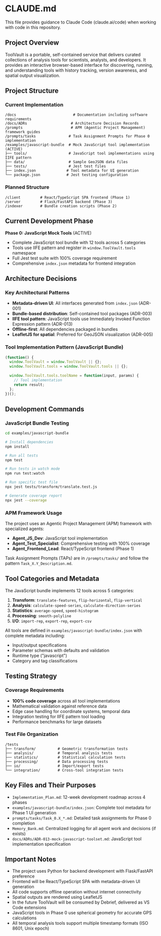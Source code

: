 # CLAUDE.md

This file provides guidance to Claude Code (claude.ai/code) when working with code in this repository.

## Project Overview

ToolVault is a portable, self-contained service that delivers curated collections of analysis tools for scientists, analysts, and developers. It provides an interactive browser-based interface for discovering, running, and understanding tools with history tracking, version awareness, and spatial output visualization.

## Project Structure

### Current Implementation
```
/docs                          # Documentation including software requirements
/docs/ADRs                    # Architecture Decision Records 
/prompts                      # APM (Agentic Project Management) framework guides
/prompts/tasks               # Task Assignment Prompts for Phase 0 implementation
/examples/javascript-bundle  # Mock JavaScript tool implementation (ACTIVE)
├── tools/                   # JavaScript tool implementations using IIFE pattern
├── data/                    # Sample GeoJSON data files
├── tests/                   # Jest test files
├── index.json              # Tool metadata for UI generation
└── package.json            # Jest testing configuration
```

### Planned Structure
```
/client         # React/TypeScript SPA frontend (Phase 1)
/server         # Flask/FastAPI backend (Phase 3) 
/indexer        # Bundle creation scripts (Phase 2)
```

## Current Development Phase

**Phase 0: JavaScript Mock Tools** (ACTIVE)
- Complete JavaScript tool bundle with 12 tools across 5 categories
- Tools use IIFE pattern and register in `window.ToolVault.tools` namespace
- Full Jest test suite with 100% coverage requirement
- Comprehensive `index.json` metadata for frontend integration

## Architecture Decisions

### Key Architectural Patterns
- **Metadata-driven UI**: All interfaces generated from `index.json` (ADR-001)
- **Bundle-based distribution**: Self-contained tool packages (ADR-003)
- **IIFE tool pattern**: JavaScript tools use Immediately Invoked Function Expression pattern (ADR-013)
- **Offline-first**: All dependencies packaged in bundles
- **LeafletJS for spatial**: Preferred for GeoJSON visualization (ADR-005)

### Tool Implementation Pattern (JavaScript Bundle)
```javascript
(function() {
  window.ToolVault = window.ToolVault || {};
  window.ToolVault.tools = window.ToolVault.tools || {};
  
  window.ToolVault.tools.toolName = function(input, params) {
    // Tool implementation
    return result;
  };
})();
```

## Development Commands

### JavaScript Bundle Testing
```bash
cd examples/javascript-bundle

# Install dependencies
npm install

# Run all tests
npm test

# Run tests in watch mode
npm run test:watch

# Run specific test file
npx jest tests/transform/translate.test.js

# Generate coverage report
npx jest --coverage
```

### APM Framework Usage
The project uses an Agentic Project Management (APM) framework with specialized agents:
- **Agent_JS_Dev**: JavaScript tool implementation
- **Agent_Test_Specialist**: Comprehensive testing with 100% coverage
- **Agent_Frontend_Lead**: React/TypeScript frontend (Phase 1)

Task Assignment Prompts (TAPs) are in `/prompts/tasks/` and follow the pattern `Task_X.Y_Description.md`.

## Tool Categories and Metadata

The JavaScript bundle implements 12 tools across 5 categories:

1. **Transform**: `translate-features`, `flip-horizontal`, `flip-vertical`
2. **Analysis**: `calculate-speed-series`, `calculate-direction-series`
3. **Statistics**: `average-speed`, `speed-histogram`
4. **Processing**: `smooth-polyline`
5. **I/O**: `import-rep`, `export-rep`, `export-csv`

All tools are defined in `examples/javascript-bundle/index.json` with complete metadata including:
- Input/output specifications
- Parameter schemas with defaults and validation
- Runtime type ("javascript")
- Category and tag classifications

## Testing Strategy

### Coverage Requirements
- **100% code coverage** across all tool implementations
- Mathematical validation against reference data
- Edge case handling for coordinate systems, temporal data
- Integration testing for IIFE pattern tool loading
- Performance benchmarks for large datasets

### Test File Organization
```
/tests
├── transform/          # Geometric transformation tests
├── analysis/           # Temporal analysis tests
├── statistics/         # Statistical calculation tests
├── processing/         # Data processing tests
├── io/                 # Import/export tests
└── integration/        # Cross-tool integration tests
```

## Key Files and Their Purposes

- `Implementation_Plan.md`: 12-week development roadmap across 4 phases
- `examples/javascript-bundle/index.json`: Complete tool metadata for Phase 1 UI generation
- `prompts/tasks/Task_0.X_*.md`: Detailed task assignments for Phase 0 completion
- `Memory_Bank.md`: Centralized logging for all agent work and decisions (if exists)
- `docs/ADRs/ADR-013-mock-javascript-toolset.md`: JavaScript tool implementation specification

## Important Notes

- The project uses Python for backend development with Flask/FastAPI preference
- Frontend will be React/TypeScript SPA with metadata-driven UI generation
- All code supports offline operation without internet connectivity
- Spatial outputs are rendered using LeafletJS
- In the future ToolVault will be consumed by Debrief, delivered as VS Code extensions
- JavaScript tools in Phase 0 use spherical geometry for accurate GPS calculations
- All temporal analysis tools support multiple timestamp formats (ISO 8601, Unix epoch)